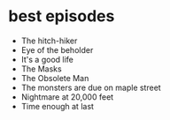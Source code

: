 # best episodes

- The hitch-hiker
- Eye of the beholder
- It's a good life
- The Masks
- The Obsolete Man
- The monsters are due on maple street
- Nightmare at 20,000 feet
- Time enough at last
